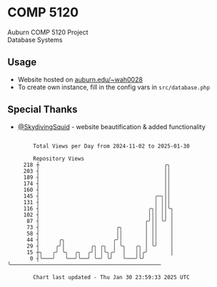 # COMP 5120
Auburn COMP 5120 Project  
Database Systems

## Usage
- Website hosted on [auburn.edu/~wah0028](https://webhome.auburn.edu/~wah0028/)
- To create own instance, fill in the config vars in `src/database.php`

## Special Thanks
- [@SkydivingSquid](https://github.com/SkydivingSquid) - website beautification & added functionality

```

        Total Views per Day from 2024-11-02 to 2025-01-30

        Repository Views
     218 ┼                                       ╭╮
     203 ┤                                       ││
     189 ┤                                       ││
     174 ┤                                       ││
     160 ┤                                       ││
     145 ┤                                    ╭─╮││
     131 ┤                                    │ │││
     116 ┤                                  ╭╮│ ││╰╮
     102 ┤                                  │││ ││ │
      87 ┤                                 ╭╯││ ╰╯ │
      73 ┤                        ╭╮       │ ││    │
      58 ┤                        ││       │ ││    │
      44 ┤      ╭╮               ╭╯│       │ ││    │
      29 ┤     ╭╯│        ╭╮ ╭╮  │ ╰╮   ╭╮ │ ╰╯    │
      15 ┼╮   ╭╯ ╰╮  ╭╮  ╭╯│ │╰╮╭╯  │   ││╭╯       │
       0 ┤╰───╯   ╰──╯╰──╯ ╰─╯ ╰╯   ╰───╯╰╯        ╰───────────────────────────────────────────────

        Chart last updated - Thu Jan 30 23:59:33 2025 UTC
        
```
